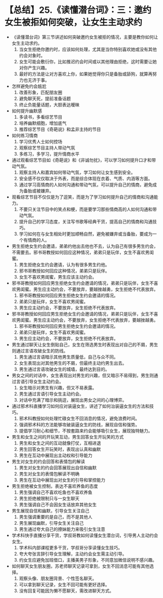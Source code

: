 # 【总结】25.《读懂潜台词》：三：邀约女生被拒如何突破，让女生主动求约

-   《读懂潜台词》第三节讲述如何突破邀约女生被拒的情况，主要是教你如何让女生主动求约。
    1.  当女生拒绝你邀约时，应该如何处理，尤其是当你特别喜欢她或没有其他约会对象时。
    2.  女生可能会敷衍你，比如推迟约会时间或以其他理由拒绝，这时需要让她对你产生兴趣。
    3.  最好的方法是让对方喜欢上你，如果她觉得你只是备胎或舔狗，就算再努力也无济于事。
-   怎样避免约会尴尬
    1.  改善形象，匹配朋友圈
    2.  避免聊天死，提前准备话题
    3.  终止负能量话题，大胆表达暧昧
-   如何提升幽默感
    1.  多读书，多看综艺节目
    2.  培养幽默细胞，增加底气
    3.  推荐综艺节目《奇葩说》和孟非主持的节目
-   如何练习情商
    1.  学习优秀人士如何控场
    2.  观察综艺节目主持人带动气氛
    3.  多练习，多学习，提升情商水平
-   通过观看综艺节目如《奇葩说》和《非诚勿扰》，可以学习如何提升口才和带动气氛。
    1.  观察主持人和嘉宾如何带动气氛，学习如何让女生感到安全。
    2.  安全感不仅仅取决于外表，而是综合体现在衣着、气质、内涵等方面。
    3.  通过学习高情商的人如何沟通和带动气氛，可以提升自己的情商，避免成为备胎或被嫌弃。
-   观看综艺节目不仅仅是为了逗笑，而是为了学习如何提升自己的情商和沟通能力。
    1.  不要只关注节目中的笑点和梗，而是要学习那些情商高的人如何沟通和带动气氛。
    2.  提升自己的学习态度，关注写书歌等经典干货，提高自己的情商和沟通技巧。
    3.  学习如何在与女生相处时更加顺畅自然，避免被嫌弃或当备胎，要成为一个有情商的人。
-   男生拒绝女生约会邀请，弟弟约他出去他也不去，认为自己有很多男生约会，不需要去。邪书哥教授如何回应这种情况，弟弟只是玩伴，女生不喜欢男闺蜜。
    1.  男生拒绝女生约会邀请，认为有很多男生约他。
    2.  邪书哥教授如何回应这种情况，弟弟只是玩伴。
    3.  女生不喜欢男闺蜜，男生应该主动约会。
-   邪书哥教授如何回应男生拒绝女生约会邀请的情况，弟弟只是玩伴，女生不喜欢男闺蜜。男生应主动约会，不要放弃，要越挫越勇，女生拒绝不代表放弃。
    1.  邪书哥教授如何回应男生拒绝女生约会邀请的情况。
    2.  弟弟只是玩伴，女生不喜欢男闺蜜。
    3.  男生应主动约会，不要放弃，女生拒绝不代表放弃。
-   邪书哥教授如何回应男生拒绝女生约会邀请的情况，弟弟只是玩伴，女生不喜欢男闺蜜。男生应主动约会，不要放弃，女生拒绝不代表放弃，要越挫越勇。
    1.  邪书哥教授如何回应男生拒绝女生约会邀请的情况。
    2.  弟弟只是玩伴，女生不喜欢男闺蜜。
    3.  男生应主动约会，不要放弃，女生拒绝不代表放弃。
-   男生通过聊天让女生倒贴自己，女生在筛选男生时表现出对自己的不屑，男生则通过言语攻破女生的防线。
    1.  男生通过言语暗示其他男生质量低，自己与众不同。
    2.  女生表现出对其他男生的不屑，但最终主动约男生出去。
    3.  男生通过言语攻破女生的城墙，最终达到目的。
-   男女之间的对话中，女生表现出对男生的兴趣，但又暗示不易得到，男生则通过言语引导女生主动约会。
    1.  女生暗示对男生有兴趣，但又不易表露。
    2.  男生通过言语引导女生主动约会。
    3.  对话中充满了暗示和挑逗，展现出男女之间的心理博弈。
-   通过邪术科直播学习如何应对装逼女生，讲述了如何治装逼女生的方法和技巧。
    1.  邪术科教授如何处理忙碌女生不回消息的情况，避免浪费时间。
    2.  强调邪术科的方法能够攻破装逼女生的防线，展现自信和强势。
    3.  提倡学习耐心和细节，不按套路来约会能够吸引女生，展现独特魅力。
-   男生和女生之间的开玩笑互动，男生回答女生开玩笑的方式
    1.  男生和女生之间的互动就像打仗，互相进退
    2.  男生回答女生开玩笑时，表现出认真和幽默
    3.  男生在互动中展现出主动权和引导能力
-   男生对女生的约会回答和表情包的解读
    1.  男生对女生的约会回答展现出自信和幽默
    2.  男生对女生的表情包解读不明确
    3.  男生在互动中展现出对女生的引导和掌控能力
-   男生拒绝被女生控制，表达不喜欢养鱼的态度
    1.  男生强调自己不喜欢吃鱼也不喜欢养鱼
    2.  男生拒绝被限制只与一女生聊天
    3.  男生强调自己不会因女生话放弃其他女生
-   男生展现自信和幽默，引导女生关注自己
    1.  男生强调重要的是自己，而不是其他人
    2.  男生展现幽默，引导女生关注自己
    3.  男生通过夸大自己的撩妹能力来吸引女生注意
-   学术科快手直播分享干货，学叔哥教如何读懂女生潜台词，引导男人主动约会女生。
    1.  学术科内部课程更多干货，学叔哥分享读懂女生技巧。
    2.  夸大夸张言辞引导女生理解，主动约会女生需主动引导。
    3.  约女生应避免加班借口，主播美男子形象，不同意加微信说明不感兴趣。
-   如何聊天女生朋友圈，苏老师聊天记录可拿到，女生不回消息可能有其他选择。
    1.  观察头像、朋友圈背景、个性签名聊天。
    2.  可以拿到聊天记录，女生不回可能有更好选择。
    3.  没有回复可能因为懒不愿聊天，需改进聊天方式。